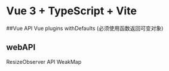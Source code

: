 # Vue 3 + TypeScript + Vite

##Vue API
Vue plugins
withDefaults (必须使用函数返回可变对象)
## webAPI

ResizeObserver API
WeakMap
